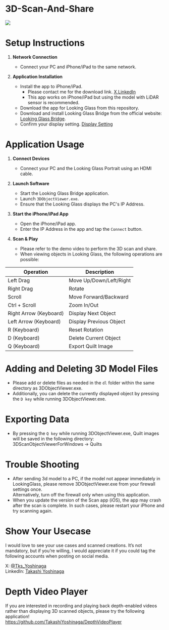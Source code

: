 # 3D-Scan-And-Share
[![](https://img.youtube.com/vi/5IKGkQtX96k/0.jpg)](https://www.youtube.com/watch?v=5IKGkQtX96k)

# Setup Instructions

1. **Network Connection**
   - Connect your PC and iPhone/iPad to the same network.

2. **Application Installation**
   - Install the app to iPhone/iPad.
     * Please contact me for the download link. [X](https://twitter.com/Tks_Yoshinaga),[LinkedIn](https://www.linkedin.com/in/tks-yoshinaga/)
     * This app works on iPhone/iPad but using the model with LiDAR sensor is recommended.
   - Download the app for Looking Glass from this repository.
   - Download and install Looking Glass Bridge from the official website: [Looking Glass Bridge](https://lookingglassfactory.com/software/looking-glass-bridge).
   - Confirm your display setting. [Display Setting](https://docs.lookingglassfactory.com/software-tools/looking-glass-bridge/display-settings-on-windows)



# Application Usage

1. **Connect Devices**
   - Connect your PC and the Looking Glass Portrait using an HDMI cable.

2. **Launch Software**
   - Start the Looking Glass Bridge application.
   - Launch `3DObjectViewer.exe`.
   - Ensure that the Looking Glass displays the PC's IP Address.

3. **Start the iPhone/iPad App**
   - Open the iPhone/iPad app.
   - Enter the IP Address in the app and tap the `Connect` button.

4. **Scan & Play**
   - Please refer to the demo video to perform the 3D scan and share.
   - When viewing objects in Looking Glass, the following operations are possible:


| Operation          | Description               |
| ------------------ | ------------------------- |
| Left Drag          | Move Up/Down/Left/Right   |
| Right Drag         | Rotate                    |
| Scroll             | Move Forward/Backward     |
| Ctrl + Scroll      | Zoom In/Out               |
| Right Arrow (Keyboard)  | Display Next Object     |
| Left Arrow (Keyboard)   | Display Previous Object |
| R (Keyboard)       | Reset Rotation            |
| D (Keyboard)       | Delete Current Object     |
| Q (Keyboard)       | Export Quilt Image        |


  
# Adding and Deleting 3D Model Files
   - Please add or delete files as needed in the `dl` folder within the same directory as 3DObjectViewer.exe.
   - Additionally, you can delete the currently displayed object by pressing the `D key` while running 3DObjectViewer.exe.

# Exporting Data
   - By pressing the `Q key` while running 3DObjectViewer.exe, Quilt images will be saved in the following directory:  
     3DScanObjectViewerForWindows -> Quilts


# Trouble Shooting
- After sending 3d model to a PC, if the model not appear immediately in LookingGlass, please remove 3DObjectViewer.exe from your firewall settings once.  
Alternatively, turn off the firewall only when using this application.
- When you update the version of the Scan app (iOS), the app may crash after the scan is complete. In such cases, please restart your iPhone and try scanning again.
  
# Show Your Usecase
I would love to see your use cases and scanned creations. It’s not mandatory, but if you’re willing, I would appreciate it if you could tag the following accounts when posting on social media.

X: [@Tks_Yoshinaga](https://x.com/Tks_Yoshinaga)  
LinkedIn: [Takashi Yoshinaga](https://www.linkedin.com/in/tks-yoshinaga/)  

# Depth Video Player
If you are interested in recording and playing back depth-enabled videos rather than displaying 3D scanned objects, please try the following application!  
https://github.com/TakashiYoshinaga/DepthVideoPlayer


